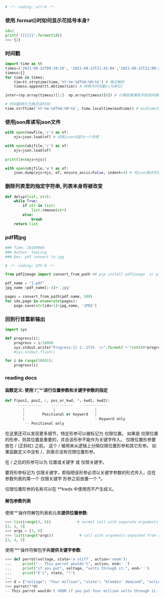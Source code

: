 ```python
# -*- coding: utf-8 -*-
```

### 使用.format()时如何显示花括号本身?

```python
id=2
print('{{{}}}'.format(id))
>>> {2}
```

### 时间戳

```python
import time as tt
times=['2021-08-22T09:18:18', '2021-08-22T21:41:04','2021-08-22T22:00:23'] #爆发时间, 第一张开始时间, 最后一张结束时间
timess=[]
for time in times:
    tim=tt.strptime(time,'%Y-%m-%dT%H:%M:%S') # 格式解析
    timess.append(tt.mktime(tim)) # 转换为时间戳(s为单位)

inter=(np.array(timess)[1:]- np.array(timess)[0]) # 计算距离爆发开始的间隔

# 时间戳转化为格式话时间:
time.strftime('%Y-%m-%dT%H:%M:%S', time.localtime(midtime)) # midtime为时间戳, 先转换成localtime, 再转换成格式化时间
```

### 使用json库读写json文件

```python
with open(newfile,'r') as nf:
    njs=json.load(nf) # 读取json内容为一个列表

with open(objfile,'r') as of:
    ojs=json.load(of)
    
print(len(ojs+njs))

with open(objfile,'w') as of:
    json.dump(ojs+njs, of, ensure_ascii=False, indent=4) # 将json格式列表写入json文件, indent表示缩进,没有indent就没有格式. ensure_ascii=False是为了使汉字能正常写入
```

### 删除列表里的指定字符串, 列表本身将被改变

```python
def delsp(list, str):
    while True:
        if str in list:
            list.remove(str)
        else:
            break
    return list
```

### pdf转jpg

```python
### Time: 20190904
### Author: YaoLing
### Des: pdf convert to jpg

# -*- coding: UTF-8 -*-

from pdf2image import convert_from_path ## pip install pdf2image  or pip install --user pdf2image

pdf_name = "1.pdf"
jpg_name =pdf_name[:-4]+'.jpg'

pages = convert_from_path(pdf_name, 500)
for idx,page in enumerate(pages):
    page.save(str(idx+1)+jpg_name, 'JPEG')
```

### 回到行首重新输出

```python
import sys

def progress(i):
    progress = i/10000
    sys.stdout.write("Progress:{} {:.2f}%  \r".format('+'*int(80*progress) + '-'*(80-int(80*progress)), progress*100))
    #sys.stdout.flush()

for i in range(10001):
    progress(i)
```

### reading docs

#### 函数定义: 使用'/','*'进行位置参数和关键字参数的指定

```python
def f(pos1, pos2, /, pos_or_kwd, *, kwd1, kwd2):
      -----------    ----------     ----------
        |             |                  |
        |        Positional or keyword   |
        |                                - Keyword only
         -- Positional only

```

在这里还可以发现更多细节，特定形参可以被标记为 仅限位置。 如果是 仅限位置 的形参，则其位置是重要的，并且该形参不能作为关键字传入。 仅限位置形参要放在 / (正斜杠) 之前。 这个 / 被用来从逻辑上分隔仅限位置形参和其它形参。 如果函数定义中没有 /，则表示没有仅限位置形参。

在 / 之后的形参可以为 位置或关键字 或 仅限关键字。

要将形参标记为 仅限关键字，即指明该形参必须以关键字参数的形式传入，应在参数列表的第一个 仅限关键字 形参之前放置一个 *。

仅限位置形参的名称可以在 **kwds 中使用而不产生歧义。

#### 解包参数列表

使用'*'操作符解包列表和元素**提供位置参数**:
```python
>>> list(range(3, 6))            # normal call with separate arguments
[3, 4, 5]
>>> args = [3, 6]
>>> list(range(*args))            # call with arguments unpacked from a list
[3, 4, 5]
```

使用'\*\*'操作符解包字典**提供关键字参数**:
```python
>>> def parrot(voltage, state='a stiff', action='voom'):
...     print("-- This parrot wouldn't", action, end=' ')
...     print("if you put", voltage, "volts through it.", end=' ')
...     print("E's", state, "!")
...
>>> d = {"voltage": "four million", "state": "bleedin' demised", "action": "VOOM"}
>>> parrot(**d)
-- This parrot wouldn't VOOM if you put four million volts through it. E's bleedin' demised !
```
